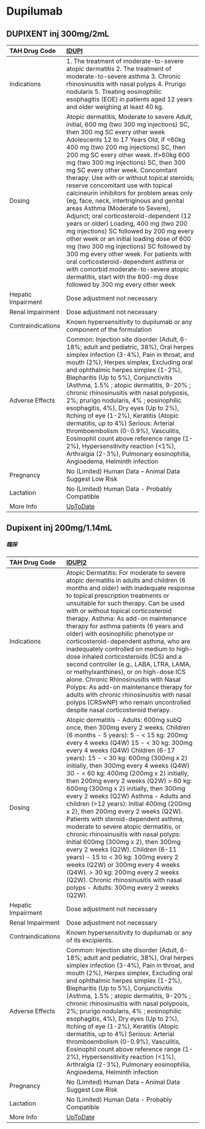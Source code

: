 # Dupilumab

## DUPIXENT inj 300mg/2mL

| TAH Drug Code      | [IDUPI](https://www.tahsda.org.tw/drugs/hissearch.php?drug_code=IDUPI)                                                                                                                                                                                                                                                                                                                                                                                                                                                                                                                                                                                                                                                                                                                                                                                                                                                                                                     |
|:-------------------|:---------------------------------------------------------------------------------------------------------------------------------------------------------------------------------------------------------------------------------------------------------------------------------------------------------------------------------------------------------------------------------------------------------------------------------------------------------------------------------------------------------------------------------------------------------------------------------------------------------------------------------------------------------------------------------------------------------------------------------------------------------------------------------------------------------------------------------------------------------------------------------------------------------------------------------------------------------------------------|
| Indications        | 1. The treatment of moderate-to-severe atopic dermatitis 2. The treatment of moderate-to-severe asthma 3. Chronic rhinosinusitis with nasal polyps 4. Prurigo nodularis 5. Treating eosinophilic esophagitis (EOE) in patients aged 12 years and older weighing at least 40 kg.                                                                                                                                                                                                                                                                                                                                                                                                                                                                                                                                                                                                                                                                                            |
| Dosing             | Atopic dermatitis, Moderate to severe Adult, initial, 600 mg (two 300 mg injections) SC, then 300 mg SC every other week Adolescents 12 to 17 Years Old, if <60kg 400 mg (two 200 mg injections) SC, then 200 mg SC every other week. If>60kg 600 mg (two 300 mg injections) SC, then 300 mg SC every other week. Concomitant therapy: Use with or without topical steroids; reserve concomitant use with topical calcineurin inhibitors for problem areas only (eg, face, neck, intertriginous and genital areas Asthma (Moderate to Severe), Adjunct; oral corticosteroid-dependent (12 years or older) Loading, 400 mg (two 200 mg injections) SC followed by 200 mg every other week or an initial loading dose of 600 mg (two 300 mg injections) SC followed by 300 mg every other week. For patients with oral corticosteroid-dependent asthma or with comorbid moderate-to-severe atopic dermatitis, start with the 600-mg dose followed by 300 mg every other week |
| Hepatic Impairment | Dose adjustment not necessary                                                                                                                                                                                                                                                                                                                                                                                                                                                                                                                                                                                                                                                                                                                                                                                                                                                                                                                                              |
| Renal Impairment   | Dose adjustment not necessary                                                                                                                                                                                                                                                                                                                                                                                                                                                                                                                                                                                                                                                                                                                                                                                                                                                                                                                                              |
| Contraindications  | Known hypersensitivity to dupilumab or any component of the formulation                                                                                                                                                                                                                                                                                                                                                                                                                                                                                                                                                                                                                                                                                                                                                                                                                                                                                                    |
| Adverse Effects    | Common: Injection site disorder (Adult, 6-18%; adult and pediatric, 38%), Oral herpes simplex infection (3-4%), Pain in throat, and mouth (2%), Herpes simplex, Excluding oral and ophthalmic herpes simplex (1-2%), Blepharitis (Up to 5%), Conjunctivitis (Asthma, 1.5% ; atopic dermatitis, 9-20% ; chronic rhinosinusitis with nasal polyposis, 2%; prurigo nodularis, 4% ; eosinophilic esophagitis, 4%), Dry eyes (Up to 2%), Itching of eye (1-2%), Keratitis (Atopic dermatitis, up to 4%) Serious: Arterial thromboembolism (0-0.9%), Vasculitis, Eosinophil count above reference range (1-2%), Hypersensitivity reaction (<1%), Arthralgia (2-3%), Pulmonary eosinophilia, Angioedema, Helminth infection                                                                                                                                                                                                                                                       |
| Pregnancy          | No (Limited) Human Data – Animal Data Suggest Low Risk                                                                                                                                                                                                                                                                                                                                                                                                                                                                                                                                                                                                                                                                                                                                                                                                                                                                                                                     |
| Lactation          | No (Limited) Human Data - Probably Compatible                                                                                                                                                                                                                                                                                                                                                                                                                                                                                                                                                                                                                                                                                                                                                                                                                                                                                                                              |
| More Info          | [UpToDate](https://www.uptodate.com/contents/dupilumab-drug-information)                                                                                                                                                                                                                                                                                                                                                                                                                                                                                                                                                                                                                                                                                                                                                                                                                                                                                                   |

## Dupixent inj 200mg/1.14mL

##### 臨採

| TAH Drug Code      | [IDUPI2](https://www.tahsda.org.tw/drugs/hissearch.php?drug_code=IDUPI2)                                                                                                                                                                                                                                                                                                                                                                                                                                                                                                                                                                                                                                                                                                                                                                                                                                                                         |
|:-------------------|:-------------------------------------------------------------------------------------------------------------------------------------------------------------------------------------------------------------------------------------------------------------------------------------------------------------------------------------------------------------------------------------------------------------------------------------------------------------------------------------------------------------------------------------------------------------------------------------------------------------------------------------------------------------------------------------------------------------------------------------------------------------------------------------------------------------------------------------------------------------------------------------------------------------------------------------------------|
| Indications        | Atopic Dermatitis: For moderate to severe atopic dermatitis in adults and children (6 months and older) with inadequate response to topical prescription treatments or unsuitable for such therapy. Can be used with or without topical corticosteroid therapy. Asthma: As add-on maintenance therapy for asthma patients (6 years and older) with eosinophilic phenotype or corticosteroid-dependent asthma, who are inadequately controlled on medium to high-dose inhaled corticosteroids (ICS) and a second controller (e.g., LABA, LTRA, LAMA, or methylxanthines), or on high-dose ICS alone. Chronic Rhinosinusitis with Nasal Polyps: As add-on maintenance therapy for adults with chronic rhinosinusitis with nasal polyps (CRSwNP) who remain uncontrolled despite nasal corticosteroid therapy.                                                                                                                                      |
| Dosing             | Atopic dermatitis - Adults: 600mg subQ once, then 300mg every 2 weeks. Children (6 months - 5 years): 5 - < 15 kg: 200mg every 4 weeks (Q4W) 15 - < 30 kg: 300mg every 4 weeks (Q4W) Children (6-17 years): 15 - < 30 kg: 600mg (300mg x 2) initially, then 300mg every 4 weeks (Q4W) 30 - < 60 kg: 400mg (200mg x 2) initially, then 200mg every 2 weeks (Q2W) > 60 kg: 600mg (300mg x 2) initially, then 300mg every 2 weeks (Q2W) Asthma - Adults and children (>12 years): Initial 400mg (200mg x 2), then 200mg every 2 weeks (Q2W). Patients with steroid-dependent asthma, moderate to severe atopic dermatitis, or chronic rhinosinusitis with nasal polyps: Initial 600mg (300mg x 2), then 300mg every 2 weeks (Q2W). Children (6-11 years) - 15 to < 30 kg: 100mg every 2 weeks (Q2W) or 300mg every 4 weeks (Q4W). > 30 kg: 200mg every 2 weeks (Q2W). Chronic rhinosinusitis with nasal polyps - Adults: 300mg every 2 weeks (Q2W). |
| Hepatic Impairment | Dose adjustment not necessary                                                                                                                                                                                                                                                                                                                                                                                                                                                                                                                                                                                                                                                                                                                                                                                                                                                                                                                    |
| Renal Impairment   | Dose adjustment not necessary                                                                                                                                                                                                                                                                                                                                                                                                                                                                                                                                                                                                                                                                                                                                                                                                                                                                                                                    |
| Contraindications  | Known hypersensitivity to dupilumab or any of its excipients.                                                                                                                                                                                                                                                                                                                                                                                                                                                                                                                                                                                                                                                                                                                                                                                                                                                                                    |
| Adverse Effects    | Common: Injection site disorder (Adult, 6-18%; adult and pediatric, 38%), Oral herpes simplex infection (3-4%), Pain in throat, and mouth (2%), Herpes simplex, Excluding oral and ophthalmic herpes simplex (1-2%), Blepharitis (Up to 5%), Conjunctivitis (Asthma, 1.5% ; atopic dermatitis, 9-20% ; chronic rhinosinusitis with nasal polyposis, 2%; prurigo nodularis, 4% ; eosinophilic esophagitis, 4%), Dry eyes (Up to 2%), Itching of eye (1-2%), Keratitis (Atopic dermatitis, up to 4%) Serious: Arterial thromboembolism (0-0.9%), Vasculitis, Eosinophil count above reference range (1-2%), Hypersensitivity reaction (<1%), Arthralgia (2-3%), Pulmonary eosinophilia, Angioedema, Helminth infection                                                                                                                                                                                                                             |
| Pregnancy          | No (Limited) Human Data – Animal Data Suggest Low Risk                                                                                                                                                                                                                                                                                                                                                                                                                                                                                                                                                                                                                                                                                                                                                                                                                                                                                           |
| Lactation          | No (Limited) Human Data - Probably Compatible                                                                                                                                                                                                                                                                                                                                                                                                                                                                                                                                                                                                                                                                                                                                                                                                                                                                                                    |
| More Info          | [UpToDate](https://www.uptodate.com/contents/dupilumab-drug-information)                                                                                                                                                                                                                                                                                                                                                                                                                                                                                                                                                                                                                                                                                                                                                                                                                                                                         |

